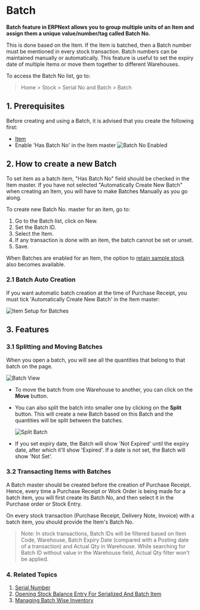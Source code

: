 <!-- add-breadcrumbs -->
# Batch

**Batch feature in ERPNext allows you to group multiple units of an Item and assign them a unique value/number/tag called Batch No.**

This is done based on the Item. If the Item is batched, then a Batch number must be mentioned in every stock transaction. Batch numbers can be maintained manually or automatically. This feature is useful to set the expiry date of multiple Items or move them together to different Warehouses.

To access the Batch No list, go to:
> Home > Stock > Serial No and Batch > Batch


## 1. Prerequisites
Before creating and using a Batch, it is advised that you create the following first:

* [Item](/docs/user/manual/en/stock/item)
* Enable 'Has Batch No' in the Item master
    ![Batch No Enabled](/docs/assets/img/stock/batch-no-enabled.png)


## 2. How to create a new Batch

To set item as a batch item, "Has Batch No" field should be checked in the Item master. If you have not selected "Automatically Create New Batch" when creating an Item, you will have to make Batches Manually as you go along. 

To create new Batch No. master for an item, go to:

1. Go to the Batch list, click on New.
1. Set the Batch ID.
1. Select the Item.
1. If any transaction is done with an item, the batch cannot be set or unset.
1. Save.

When Batches are enabled for an Item, the option to [retain sample stock](/docs/user/manual/en/stock/retain-sample-stock) also becomes available. 

### 2.1 Batch Auto Creation
If you want automatic batch creation at the time of Purchase Receipt, you must tick 'Automatically Create New Batch' in the Item master:

<img class="screenshot" alt="Item Setup for Batches" src="{{docs_base_url}}/assets/img/stock/item_setup_for_batch.png">

## 3. Features
### 3.1 Splitting and Moving Batches

When you open a batch, you will see all the quantities that belong to that batch on the page.

<img class="screenshot" alt="Batch View" src="{{docs_base_url}}/assets/img/stock/batch_view.png">

* To move the batch from one Warehouse to another, you can click on the **Move** button.

* You can also split the batch into smaller one by clicking on the **Split** button. This will create a new Batch based on this Batch and the quantities will be split between the batches.

    ![Split Batch](/docs/assets/img/stock/batch_split.png)

* If you set expiry date, the Batch will show 'Not Expired' until the expiry date, after which it'll show 'Expired'. If a date is not set, the Batch will show 'Not Set'.

### 3.2 Transacting Items with Batches

A Batch master should be created before the creation of Purchase Receipt.
Hence, every time a Purchase Receipt or Work Order is being made for a batch item,
you will first create its Batch No, and then select it in the Purchase order or Stock Entry.

On every stock transaction (Purchase Receipt, Delivery Note, Invoice) with a batch item,
you should provide the Item's Batch No.

> Note: In stock transactions, Batch IDs will be filtered based on Item Code, Warehouse,
Batch Expiry Date (compared with a Posting date of a transaction) and Actual Qty in Warehouse.
While searching for Batch ID  without value in the Warehouse field, Actual Qty filter won't be applied.

### 4. Related Topics
1. [Serial Number](/docs/user/manual/en/stock/serial-no)
1. [Opening Stock Balance Entry For Serialized And Batch Item](/docs/user/manual/en/stock/articles/opening-stock-balance-entry-for-serialized-and-batch-item)
1. [Managing Batch Wise Inventory](/docs/user/manual/en/stock/articles/managing-batch-wise-inventory)
